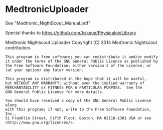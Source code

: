 # MedtronicUploader

See "Medtronic_NigthScout_Manual.pdf"

Special thanks to https://github.com/ksksue/PhysicaloidLibrary

Medtronic Nightscout Uploader
    Copyright (C) 2014  Medtronic Nightscout contributors

    This program is free software; you can redistribute it and/or modify
    it under the terms of the GNU General Public License as published by
    the Free Software Foundation; either version 2 of the License, or
    (at your option) any later version.

    This program is distributed in the hope that it will be useful,
    but WITHOUT ANY WARRANTY; without even the implied warranty of
    MERCHANTABILITY or FITNESS FOR A PARTICULAR PURPOSE.  See the
    GNU General Public License for more details.

    You should have received a copy of the GNU General Public License along
    with this program; if not, write to the Free Software Foundation, Inc.,
    51 Franklin Street, Fifth Floor, Boston, MA 02110-1301 USA or see <http://www.gnu.org/licenses/>.
	